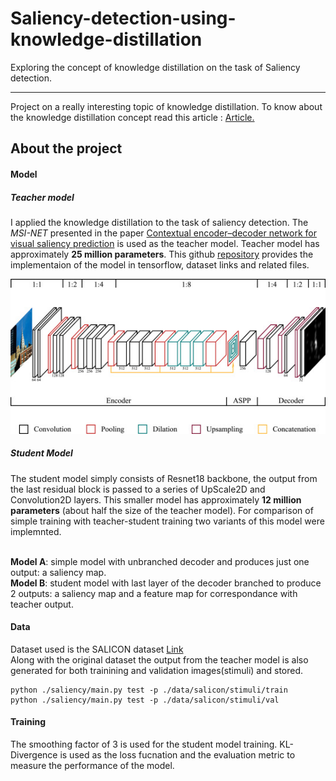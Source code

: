 # Saliency-detection-using-knowledge-distillation
Exploring the concept of knowledge distillation on the task of Saliency detection. 
<hr/>

<p>
Project on a really interesting topic of knowledge distillation. To know about the knowledge distillation concept read this article : <a href="https://towardsdatascience.com/knowledge-distillation-simplified-dd4973dbc764">
Article.</a>
</p>

<h2> About the project </h2>

<h4> Model </h4>

<h5>Teacher model</h5>
<p>
I applied the knowledge distillation to the task of saliency detection. The <i>MSI-NET</i> presented in the paper <a href="https://www.sciencedirect.com/science/article/pii/S0893608020301660">
Contextual encoder–decoder network for visual saliency prediction</a> is used as the teacher model. Teacher model has approximately <b>25 million parameters</b>.
This github <a href="https://github.com/alexanderkroner/saliency">repository</a> provides the implementaion of the model in tensorflow, dataset links and related files. 
</p>
<img src="https://github.com/manastahir/Saliency-detection-using-knowledge-distillation/blob/master/teacher%20model.jpg">

<h5>Student Model</h5>
</p>
The student model simply consists of Resnet18 backbone, the output from the last residual block is passed to a series of UpScale2D and Convolution2D layers. This smaller model has
approximately <b>12 million parameters</b> (about half the size of the teacher model). For comparison of simple training with teacher-student training two variants of this model were implemnted. <br/><br/>

<b>Model A</b>: simple model with unbranched decoder and produces just one output: a saliency map. <br/>
<b>Model B</b>: student model with last layer of the decoder branched to produce 2 outputs: a saliency map and a feature map for correspondance with teacher output.<br/>
</p>


<h4>Data</h4>
<p>
Dataset used is the SALICON dataset <a href="http://salicon.net/download/">Link</a><br/>
Along with the original dataset the output from the teacher model is also generated for both trainining and validation images(stimuli) and stored.
</p>

```shell
python ./saliency/main.py test -p ./data/salicon/stimuli/train
python ./saliency/main.py test -p ./data/salicon/stimuli/val
```

<h4>Training</h4>
The smoothing factor of 3 is used for the student model training. KL-Divergence is used as the loss fucnation and the evaluation metric to measure the performance of the model.
